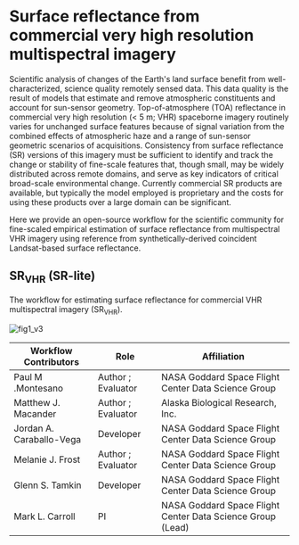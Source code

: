 # Surface reflectance from commercial very high resolution multispectral imagery  
Scientific analysis of changes of the Earth's land surface benefit from well-characterized, science quality remotely sensed data. This data quality is the result of models that estimate and remove atmospheric constituents and account for sun-sensor geometry.  Top-of-atmosphere (TOA) reflectance in commercial very high resolution (< 5 m; VHR) spaceborne imagery routinely varies for unchanged surface features because of signal variation from the combined effects of atmospheric haze and a range of sun-sensor geometric scenarios of acquisitions. Consistency from surface reflectance (SR) versions of this imagery must be sufficient to identify and track the change or stability of fine-scale features that, though small, may be widely distributed across remote domains, and serve as key indicators of critical broad-scale environmental change. Currently commercial SR products are available, but typically the model employed is proprietary and the costs for using these products over a large domain can be significant. 

Here we provide an open-source workflow for the scientific community for fine-scaled empirical estimation of surface reflectance from multispectral VHR imagery using reference from synthetically-derived coincident Landsat-based surface reflectance.  

## SR<sub>VHR</sub> (SR-lite)  
The workflow for estimating surface reflectance for commercial VHR multispectral imagery (SR<sub>VHR</sub>).

![fig1_v3](https://github.com/user-attachments/assets/50b829c9-c37d-4975-9163-adbfa1e4e219)

 Workflow Contributors | Role | Affiliation | 
| ---------------- | ---------------- | ---------------- |
| Paul M .Montesano |  Author ; Evaluator | NASA Goddard Space Flight Center Data Science Group |
| Matthew J. Macander |   Author ; Evaluator | Alaska Biological Research, Inc. |
| Jordan A. Caraballo-Vega  |  Developer | NASA Goddard Space Flight Center Data Science Group |
| Melanie J. Frost |  Author ; Evaluator | NASA Goddard Space Flight Center Data Science Group |
| Glenn S. Tamkin  |  Developer | NASA Goddard Space Flight Center Data Science Group |
| Mark L. Carroll |  PI | NASA Goddard Space Flight Center Data Science Group (Lead)|

